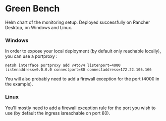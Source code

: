 # Green Bench

Helm chart of the monitoring setup. Deployed successfully on Rancher Desktop, on Windows and Linux.

### Windows
In order to expose your local deployment (by default only reachable locally), you can use a portproxy :
```
netsh interface portproxy add v4tov4 listenport=4000 listenaddress=0.0.0.0 connectport=80 connectaddress=172.22.105.166
```

You will also probably need to add a firewall exception for the port (4000 in the example).

### Linux
You'll mostly need to add a firewall exception rule for the port you wish to use (by default the ingress isreachable on port 80).
